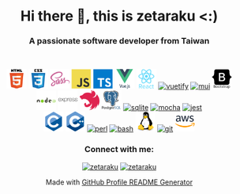 <h1 align="center">Hi there 👋, this is zetaraku <:)</h1>
<h3 align="center">A passionate software developer from Taiwan</h3>
<br />
<p align="center">
  <a href="https://www.w3.org/html/" target="_blank"
    ><img
      src="https://raw.githubusercontent.com/devicons/devicon/master/icons/html5/html5-original-wordmark.svg"
      alt="html5"
      width="40"
      height="40"
  /></a>
  <a href="https://www.w3schools.com/css/" target="_blank"
    ><img
      src="https://raw.githubusercontent.com/devicons/devicon/master/icons/css3/css3-original-wordmark.svg"
      alt="css3"
      width="40"
      height="40"
  /></a>
  <a href="https://sass-lang.com" target="_blank"
    ><img
      src="https://raw.githubusercontent.com/devicons/devicon/master/icons/sass/sass-original.svg"
      alt="sass"
      width="40"
      height="40"
  /></a>
  <a href="https://developer.mozilla.org/en-US/docs/Web/JavaScript" target="_blank"
    ><img
      src="https://raw.githubusercontent.com/devicons/devicon/master/icons/javascript/javascript-original.svg"
      alt="javascript"
      width="40"
      height="40"
  /></a>
  <a href="https://www.typescriptlang.org/" target="_blank"
    ><img
      src="https://raw.githubusercontent.com/devicons/devicon/master/icons/typescript/typescript-original.svg"
      alt="typescript"
      width="40"
      height="40"
  /></a>
  <a href="https://vuejs.org/" target="_blank"
    ><img
      src="https://raw.githubusercontent.com/devicons/devicon/master/icons/vuejs/vuejs-original-wordmark.svg"
      alt="vuejs"
      width="40"
      height="40"
  /></a>
  <a href="https://reactjs.org/" target="_blank"
    ><img
      src="https://raw.githubusercontent.com/devicons/devicon/master/icons/react/react-original-wordmark.svg"
      alt="react"
      width="40"
      height="40"
  /></a>
  <a href="https://vuetifyjs.com/en/" target="_blank"
     ><img
      src="https://bestofjs.org/logos/vuetify.svg"
      alt="vuetify"
      width="40"
      height="40"
  /></a>
  <a href="https://mui.com/" target="_blank"
     ><img
      src="https://raw.githubusercontent.com/mui/material-ui/master/docs/public/static/logo.svg"
      alt="mui"
      width="40"
      height="40"
  /></a>
  <a href="https://getbootstrap.com" target="_blank"
     ><img
      src="https://raw.githubusercontent.com/devicons/devicon/master/icons/bootstrap/bootstrap-plain-wordmark.svg"
      alt="bootstrap"
      width="40"
      height="40"
  /></a>
  <br />
  <a href="https://nodejs.org" target="_blank"
    ><img
      src="https://raw.githubusercontent.com/devicons/devicon/master/icons/nodejs/nodejs-original-wordmark.svg"
      alt="nodejs"
      width="40"
      height="40"
  /></a>
  <a href="https://expressjs.com" target="_blank"
    ><img
      src="https://raw.githubusercontent.com/devicons/devicon/master/icons/express/express-original-wordmark.svg"
      alt="express"
      width="40"
      height="40"
  /></a>
  <a href="https://nestjs.com/" target="_blank"
    ><img
      src="https://raw.githubusercontent.com/devicons/devicon/master/icons/nestjs/nestjs-plain.svg"
      alt="nestjs"
      width="40"
      height="40"
  /></a>
  <a href="https://www.postgresql.org" target="_blank"
    ><img
      src="https://raw.githubusercontent.com/devicons/devicon/master/icons/postgresql/postgresql-original-wordmark.svg"
      alt="postgresql"
      width="40"
      height="40"
  /></a>
  <a href="https://www.sqlite.org/" target="_blank"
    ><img
      src="https://www.vectorlogo.zone/logos/sqlite/sqlite-icon.svg"
      alt="sqlite"
      width="40"
      height="40"
  /></a>
  <a href="https://mochajs.org" target="_blank"
    ><img
      src="https://www.vectorlogo.zone/logos/mochajs/mochajs-icon.svg"
      alt="mocha"
      width="40"
      height="40"
  /></a>
  <a href="https://jestjs.io" target="_blank"
    ><img
      src="https://www.vectorlogo.zone/logos/jestjsio/jestjsio-icon.svg"
      alt="jest"
      width="40"
      height="40"
  /></a>
  <br />
  <a href="https://www.cprogramming.com/" target="_blank"
    ><img
      src="https://raw.githubusercontent.com/devicons/devicon/master/icons/c/c-original.svg"
      alt="c"
      width="40"
      height="40"
  /></a>
  <a href="https://www.w3schools.com/cpp/" target="_blank"
    ><img
      src="https://raw.githubusercontent.com/devicons/devicon/master/icons/cplusplus/cplusplus-original.svg"
      alt="cplusplus"
      width="40"
      height="40"
  /></a>
  <a href="https://www.perl.org/" target="_blank"
    ><img
      src="https://api.iconify.design/logos-perl.svg"
      alt="perl"
      width="40"
      height="40"
  /></a>
  <a href="https://www.gnu.org/software/bash/" target="_blank"
    ><img
      src="https://www.vectorlogo.zone/logos/gnu_bash/gnu_bash-icon.svg"
      alt="bash"
      width="40"
      height="40"
  /></a>
  <a href="https://www.linux.org/" target="_blank"
    ><img
      src="https://raw.githubusercontent.com/devicons/devicon/master/icons/linux/linux-original.svg"
      alt="linux"
      width="40"
      height="40"
  /></a>
  <a href="https://git-scm.com/" target="_blank"
    ><img
      src="https://www.vectorlogo.zone/logos/git-scm/git-scm-icon.svg"
      alt="git"
      width="40"
      height="40"
  /></a>
  <a href="https://aws.amazon.com" target="_blank"
    ><img
      src="https://raw.githubusercontent.com/devicons/devicon/master/icons/amazonwebservices/amazonwebservices-original-wordmark.svg"
      alt="aws"
      width="40"
      height="40"
  /></a>
</p>

<h3 align="center">Connect with me:</h3>
<p align="center">
  <a href="https://www.leetcode.com/zetaraku" target="blank"><img src="https://raw.githubusercontent.com/rahuldkjain/github-profile-readme-generator/master/src/images/icons/Social/leet-code.svg" alt="zetaraku" height="30" width="40" /></a>
  <a href="https://www.hackerrank.com/zetaraku" target="blank"><img src="https://raw.githubusercontent.com/rahuldkjain/github-profile-readme-generator/master/src/images/icons/Social/hackerrank.svg" alt="zetaraku" height="30" width="40" /></a>
</p>

<p align="center">
  Made with <a href="https://rahuldkjain.github.io/gh-profile-readme-generator/">GitHub Profile README Generator</a>
</p>
